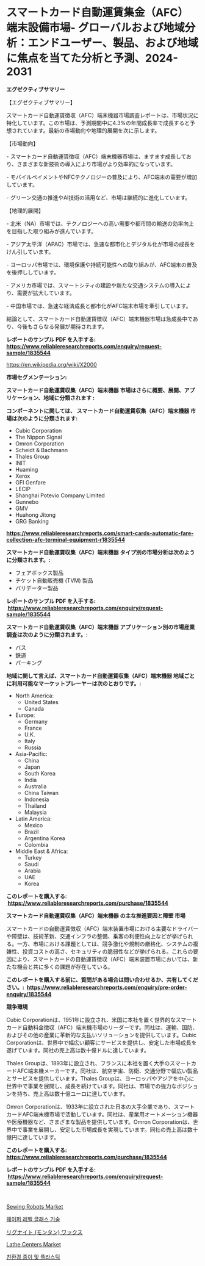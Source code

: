 <p><h1>スマートカード自動運賃集金（AFC）端末設備市場- グローバルおよび地域分析：エンドユーザー、製品、および地域に焦点を当てた分析と予測、2024-2031</h1></p><p><strong>エグゼクティブサマリー</strong></p>
<p><p>【エグゼクティブサマリー】</p><p>スマートカード自動運賃徴収（AFC）端末機器市場調査レポートは、市場状況に特化しています。この市場は、予測期間中に4.3%の年間成長率で成長すると予想されています。最新の市場動向や地理的展開を次に示します。</p><p>【市場動向】</p><p>- スマートカード自動運賃徴収（AFC）端末機器市場は、ますます成長しており、さまざまな新技術の導入により市場がより効率的になっています。</p><p>- モバイルペイメントやNFCテクノロジーの普及により、AFC端末の需要が増加しています。</p><p>- グリーン交通の推進やAI技術の活用など、市場は継続的に進化しています。</p><p>【地理的展開】</p><p>- 北米（NA）市場では、テクノロジーへの高い需要や都市間の輸送の効率向上を目指した取り組みが進んでいます。</p><p>- アジア太平洋（APAC）市場では、急速な都市化とデジタル化が市場の成長をけん引しています。</p><p>- ヨーロッパ市場では、環境保護や持続可能性への取り組みが、AFC端末の普及を後押ししています。</p><p>- アメリカ市場では、スマートシティの建設や新たな交通システムの導入により、需要が拡大しています。</p><p>- 中国市場では、急速な経済成長と都市化がAFC端末市場を牽引しています。</p><p>結論として、スマートカード自動運賃徴収（AFC）端末機器市場は急成長中であり、今後もさらなる発展が期待されます。</p></p>
<p><strong>レポートのサンプル PDF を入手する: <a href="https://www.reliableresearchreports.com/enquiry/request-sample/1835544">https://www.reliableresearchreports.com/enquiry/request-sample/1835544</a></strong></p>
<p><a href="https://en.wikipedia.org/wiki/X2000">https://en.wikipedia.org/wiki/X2000</a></p>
<p><strong>市場セグメンテーション:</strong></p>
<p><strong> スマートカード自動運賃収集（AFC）端末機器 市場はさらに概要、展開、アプリケーション、地域に分類されます :</strong></p>
<p><strong>コンポーネントに関しては、 スマートカード自動運賃収集（AFC）端末機器 市場は次のように分類されます: &nbsp;</strong></p>
<p><ul><li>Cubic Corporation</li><li>The Nippon Signal</li><li>Omron Corporation</li><li>Scheidt & Bachmann</li><li>Thales Group</li><li>INIT</li><li>Huaming</li><li>Xerox</li><li>GFI Genfare</li><li>LECIP</li><li>Shanghai Potevio Company Limited</li><li>Gunnebo</li><li>GMV</li><li>Huahong Jitong</li><li>GRG Banking</li></ul></p>
<p><strong><a href="https://www.reliableresearchreports.com/smart-cards-automatic-fare-collection-afc-terminal-equipment-r1835544">https://www.reliableresearchreports.com/smart-cards-automatic-fare-collection-afc-terminal-equipment-r1835544</a></strong></p>
<p><strong> スマートカード自動運賃収集（AFC）端末機器 タイプ別の市場分析は次のように分類されます。:</strong></p>
<p><ul><li>フェアボックス製品</li><li>チケット自動販売機 (TVM) 製品</li><li>バリデーター製品</li></ul></p>
<p><strong>レポートのサンプル PDF を入手する: &nbsp;<a href="https://www.reliableresearchreports.com/enquiry/request-sample/1835544">https://www.reliableresearchreports.com/enquiry/request-sample/1835544</a></strong></p>
<p><strong> スマートカード自動運賃収集（AFC）端末機器 アプリケーション別の市場産業調査は次のように分類されます。:</strong></p>
<p><ul><li>バス</li><li>鉄道</li><li>パーキング</li></ul></p>
<p><strong>地域に関して言えば、スマートカード自動運賃収集（AFC）端末機器 地域ごとに利用可能なマーケットプレーヤーは次のとおりです。:</strong></p>
<p><ul>
    <li>
        North America:
        <ul>
            <li>United States</li>
            <li>Canada</li>
        </ul>
    </li>
    <li>
        Europe:
        <ul>
            <li>Germany</li>
            <li>France</li>
            <li>U.K.</li>
            <li>Italy</li>
            <li>Russia</li>
        </ul>
    </li>
    <li>
        Asia-Pacific:
        <ul>
            <li>China</li>
            <li>Japan</li>
            <li>South Korea</li>
            <li>India</li>
            <li>Australia</li>
            <li>China Taiwan</li>
            <li>Indonesia</li>
            <li>Thailand</li>
            <li>Malaysia</li>
        </ul>
    </li>
    <li>
        Latin America:
        <ul>
            <li>Mexico</li>
            <li>Brazil</li>
            <li>Argentina Korea</li>
            <li>Colombia</li>
        </ul>
    </li>
    <li>
        Middle East & Africa:
        <ul>
            <li>Turkey</li>
            <li>Saudi</li>
            <li>Arabia</li>
            <li>UAE</li>
            <li>Korea</li>
        </ul>
    </li>
    </ul></p>
<p><strong>このレポートを購入する: &nbsp;<a href="https://www.reliableresearchreports.com/purchase/1835544">https://www.reliableresearchreports.com/purchase/1835544</a></strong></p>
<p><strong>スマートカード自動運賃収集（AFC）端末機器 の主な推進要因と障壁 市場</strong></p>
<p><p>スマートカードの自動運賃徴収（AFC）端末装置市場における主要なドライバーや障壁は、技術革新、交通インフラの整備、乗客の利便性向上などが挙げられる。一方、市場における課題としては、競争激化や規制の厳格化、システムの複雑性、投資コストの高さ、セキュリティの脆弱性などが挙げられる。これらの要因により、スマートカードの自動運賃徴収（AFC）端末装置市場においては、新たな機会と共に多くの課題が存在している。</p></p>
<p><strong>このレポートを購入する前に、質問がある場合は問い合わせるか、共有してください。:&nbsp; <a href="https://www.reliableresearchreports.com/enquiry/pre-order-enquiry/1835544">https://www.reliableresearchreports.com/enquiry/pre-order-enquiry/1835544</a></strong></p>
<p><strong>競争環境</strong></p>
<p><p>Cubic Corporationは、1951年に設立され、米国に本社を置く世界的なスマートカード自動料金徴収（AFC）端末機市場のリーダーです。同社は、運輸、国防、およびその他の産業に革新的な支払いソリューションを提供しています。Cubic Corporationは、世界中で幅広い顧客にサービスを提供し、安定した市場成長を遂げています。同社の売上高は数十億ドルに達しています。</p><p>Thales Groupは、1893年に設立され、フランスに本社を置く大手のスマートカードAFC端末機メーカーです。同社は、航空宇宙、防衛、交通分野で幅広い製品とサービスを提供しています。Thales Groupは、ヨーロッパやアジアを中心に世界中で事業を展開し、成長を続けています。同社は、市場での強力なポジションを持ち、売上高は数十億ユーロに達しています。</p><p>Omron Corporationは、1933年に設立された日本の大手企業であり、スマートカードAFC端末機市場で活動しています。同社は、産業用オートメーション機器や医療機器など、さまざまな製品を提供しています。Omron Corporationは、世界中で事業を展開し、安定した市場成長を実現しています。同社の売上高は数十億円に達しています。</p></p>
<p><strong>このレポートを購入する: &nbsp; <a href="https://www.reliableresearchreports.com/purchase/1835544">https://www.reliableresearchreports.com/purchase/1835544</a></strong></p>
<p><strong>レポートのサンプル PDF を入手する: &nbsp;<a href="https://www.reliableresearchreports.com/enquiry/request-sample/1835544">https://www.reliableresearchreports.com/enquiry/request-sample/1835544</a></strong><strong></strong></p>
<p>&nbsp;</p>
<p><p><a href="https://github.com/sarohimweaach77/Market-Research-Report-List-1/blob/main/sewing-robots-market.md">Sewing Robots Market</a></p><p><a href="https://github.com/BrettWeberrt8767765/Market-Research-Report-List-2/blob/main/2617048172666.md">웨이퍼 레벨 글래스 기술</a></p><p><a href="https://github.com/DanykaKilback/Market-Research-Report-List-1/blob/main/6811507160542.md">リグナイト (モンタン) ワックス</a></p><p><a href="https://issuu.com/reportprime-2/docs/lathe-centers-market-size-2030.pptx">Lathe Centers Market</a></p><p><a href="https://github.com/camron674/Market-Research-Report-List-1/blob/main/4511678172667.md">친환경 종이 및 플라스틱</a></p></p>